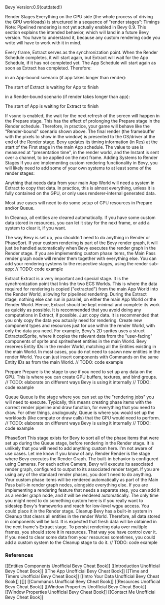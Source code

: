 Bevy Version:0.9(outdated!)


Render Stages
Everything on the CPU side (the whole process of driving the GPU workloads)
is structured in a sequence of "render stages":
Timings
Note: Pipelined rendering is not yet actually enabled in Bevy 0.9. This section
explains the intended behavior, which will land in a future Bevy version. You
have to understand it, because any custom rendering code you write will have to
work with it in mind.

Every frame, Extract serves as the synchronization point.
When the Render Schedule completes, it will start again, but Extract will
wait for the App Schedule, if it has not completed yet. The App Schedule
will start again as soon as Extract has completed.
Therefore:

in an App-bound scenario (if app takes longer than render):

The start of Extract is waiting for App to finish


in a Render-bound scenario (if render takes longer than app):

The start of App is waiting for Extract to finish



If vsync is enabled, the wait for the next refresh of the
screen will happen in the Prepare stage. This has the effect of
prolonging the Prepare stage in the Render schedule. Therefore, in practice,
your game will behave like the "Render-bound" scenario shown above.
The final render (the framebuffer with the pixels to show in the
window) is presented to the OS/driver at the end of the
Render stage.
Bevy updates its timing information (in Res<Time>)
at the start of the First stage in the main App schedule. The value to
use is measured at "presentation time", in the render world, and the
Instant is sent over a channel, to be applied on the
next frame.
Adding Systems to Render Stages
If you are implementing custom rendering functionality in Bevy, you will likely
need to add some of your own systems to at least some of the render stages:


Anything that needs data from your main App World will need a system in
Extract to copy that data. In practice, this is almost everything,
unless it is fully contained on the GPU, or only uses renderer-internal
generated data.


Most use cases will need to do some setup of GPU resources
in Prepare and/or Queue.


In Cleanup, all entities are cleared automatically.
If you have some custom data stored in resources, you can let it
stay for the next frame, or add a system to clear it, if you want.


The way Bevy is set up, you shouldn't need to do anything in Render
or PhaseSort. If your custom rendering is part of the Bevy
render graph, it will just be handled automatically
when Bevy executes the render graph in the Render stage. If you
are implementing custom phase items, the Main Pass
render graph node will render them together with everything else.
You can add your rendering systems to the respective stages, using the render
sub-app:
// TODO: code example

Extract
Extract is a very important and special stage. It is the synchronization
point that links the two ECS Worlds. This is where the data required for
rendering is copied ("extracted") from the main App World into the Render
World, allowing for pipelined rendering.
During the Extract stage, nothing else can run in parallel, on either the
main App World or the Render World. Hence, Extract should be kept minimal
and complete its work as quickly as possible.
It is recommended that you avoid doing any computations in Extract, if
possible. Just copy data.
It is recommended that you only copy the data you actually need for rendering.
Create new component types and resources just
for use within the render World, with only the data you need.
For example, Bevy's 2D sprites uses a struct ExtractedSprite, where it copies the relevant data
from the "user-facing" components of sprite and spritesheet entities in the
main World.
Bevy reserves Entity IDs in the render World, matching all the Entities
existing in the main World. In most cases, you do not need to spawn
new entities in the render World. You can just insert components with
Commands on the same Entity IDs as from the main World.
// TODO: code example

Prepare
Prepare is the stage to use if you need to set up any data on the
GPU. This is where you can create GPU buffers,
textures, and bind groups.
// TODO: elaborate on different ways Bevy is using it internally
// TODO: code example

Queue
Queue is the stage where you can set up the "rendering jobs" you will need to
execute.
Typically, this means creating phase items
with the correct render pipeline and draw
function, for everything that you need to draw.
For other things, analogously, Queue is where you would set up the workloads
(like compute or draw calls) that the GPU would need to perform.
// TODO: elaborate on different ways Bevy is using it internally
// TODO: code example

PhaseSort
This stage exists for Bevy to sort all of the phase
items that were set up during the Queue
stage, before rendering in the Render stage.
It is unlikely that you will need to add anything custom here. I'm not aware
of use cases. Let me know if you know of any.
Render
Render is the stage where Bevy executes the Render Graph.
The built-in behavior is configured using Cameras. For each active Camera,
Bevy will execute its associated render graph, configured to output to its
associated render target.
If you are using any of the standard render phases,
you don't need to do anything. Your custom phase items
will be rendered automatically as part of the Main Pass built-in render graph
nodes, alongside everything else.
If you are implementing a rendering feature that needs a separate step, you
can add it as a render graph node, and it will be
rendered automatically.
The only time you might need to do something custom here is if you really
want to sidestep Bevy's frameworks and reach for low-level wgpu access.
You could place it in the Render stage.
Cleanup
Bevy has a built-in system in Cleanup that clears all entities in
the render World. Therefore, all data stored in components will be lost.
It is expected that fresh data will be obtained in the next frame's
Extract stage.
To persist rendering data over multiple frames, you should store it in
resources. That way you have control over it.
If you need to clear some data from your resources sometimes, you could
add a custom system to the Cleanup stage to do it.
// TODO: code example

### References
[[Entities Components  Unofficial Bevy Cheat Book]] [[Introduction  Unofficial Bevy Cheat Book]] [[The App  Unofficial Bevy Cheat Book]] [[Time and Timers  Unofficial Bevy Cheat Book]] [[Intro Your Data  Unofficial Bevy Cheat Book]] [[]] [[Commands  Unofficial Bevy Cheat Book]] [[Resources  Unofficial Bevy Cheat Book]] [[Window Properties  Unofficial Bevy Cheat Book]] [[Window Properties  Unofficial Bevy Cheat Book]] [[Contact Me  Unofficial Bevy Cheat Book]] 